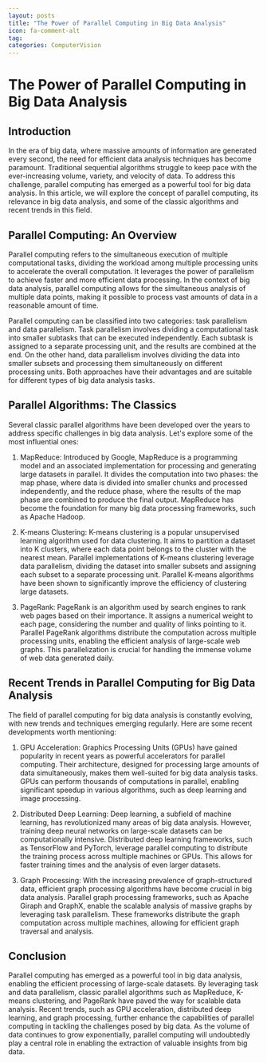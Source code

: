 ```yaml
---
layout: posts
title: "The Power of Parallel Computing in Big Data Analysis"
icon: fa-comment-alt
tag:      
categories: ComputerVision
---
```



# The Power of Parallel Computing in Big Data Analysis

## Introduction

In the era of big data, where massive amounts of information are generated every second, the need for efficient data analysis techniques has become paramount. Traditional sequential algorithms struggle to keep pace with the ever-increasing volume, variety, and velocity of data. To address this challenge, parallel computing has emerged as a powerful tool for big data analysis. In this article, we will explore the concept of parallel computing, its relevance in big data analysis, and some of the classic algorithms and recent trends in this field.

## Parallel Computing: An Overview

Parallel computing refers to the simultaneous execution of multiple computational tasks, dividing the workload among multiple processing units to accelerate the overall computation. It leverages the power of parallelism to achieve faster and more efficient data processing. In the context of big data analysis, parallel computing allows for the simultaneous analysis of multiple data points, making it possible to process vast amounts of data in a reasonable amount of time.

Parallel computing can be classified into two categories: task parallelism and data parallelism. Task parallelism involves dividing a computational task into smaller subtasks that can be executed independently. Each subtask is assigned to a separate processing unit, and the results are combined at the end. On the other hand, data parallelism involves dividing the data into smaller subsets and processing them simultaneously on different processing units. Both approaches have their advantages and are suitable for different types of big data analysis tasks.

## Parallel Algorithms: The Classics

Several classic parallel algorithms have been developed over the years to address specific challenges in big data analysis. Let's explore some of the most influential ones:

1. MapReduce: Introduced by Google, MapReduce is a programming model and an associated implementation for processing and generating large datasets in parallel. It divides the computation into two phases: the map phase, where data is divided into smaller chunks and processed independently, and the reduce phase, where the results of the map phase are combined to produce the final output. MapReduce has become the foundation for many big data processing frameworks, such as Apache Hadoop.

2. K-means Clustering: K-means clustering is a popular unsupervised learning algorithm used for data clustering. It aims to partition a dataset into K clusters, where each data point belongs to the cluster with the nearest mean. Parallel implementations of K-means clustering leverage data parallelism, dividing the dataset into smaller subsets and assigning each subset to a separate processing unit. Parallel K-means algorithms have been shown to significantly improve the efficiency of clustering large datasets.

3. PageRank: PageRank is an algorithm used by search engines to rank web pages based on their importance. It assigns a numerical weight to each page, considering the number and quality of links pointing to it. Parallel PageRank algorithms distribute the computation across multiple processing units, enabling the efficient analysis of large-scale web graphs. This parallelization is crucial for handling the immense volume of web data generated daily.

## Recent Trends in Parallel Computing for Big Data Analysis

The field of parallel computing for big data analysis is constantly evolving, with new trends and techniques emerging regularly. Here are some recent developments worth mentioning:

1. GPU Acceleration: Graphics Processing Units (GPUs) have gained popularity in recent years as powerful accelerators for parallel computing. Their architecture, designed for processing large amounts of data simultaneously, makes them well-suited for big data analysis tasks. GPUs can perform thousands of computations in parallel, enabling significant speedup in various algorithms, such as deep learning and image processing.

2. Distributed Deep Learning: Deep learning, a subfield of machine learning, has revolutionized many areas of big data analysis. However, training deep neural networks on large-scale datasets can be computationally intensive. Distributed deep learning frameworks, such as TensorFlow and PyTorch, leverage parallel computing to distribute the training process across multiple machines or GPUs. This allows for faster training times and the analysis of even larger datasets.

3. Graph Processing: With the increasing prevalence of graph-structured data, efficient graph processing algorithms have become crucial in big data analysis. Parallel graph processing frameworks, such as Apache Giraph and GraphX, enable the scalable analysis of massive graphs by leveraging task parallelism. These frameworks distribute the graph computation across multiple machines, allowing for efficient graph traversal and analysis.

## Conclusion

Parallel computing has emerged as a powerful tool in big data analysis, enabling the efficient processing of large-scale datasets. By leveraging task and data parallelism, classic parallel algorithms such as MapReduce, K-means clustering, and PageRank have paved the way for scalable data analysis. Recent trends, such as GPU acceleration, distributed deep learning, and graph processing, further enhance the capabilities of parallel computing in tackling the challenges posed by big data. As the volume of data continues to grow exponentially, parallel computing will undoubtedly play a central role in enabling the extraction of valuable insights from big data.